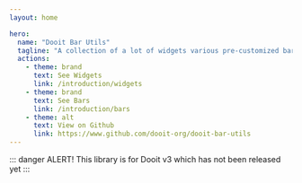 ```yaml
---
layout: home

hero:
  name: "Dooit Bar Utils"
  tagline: "A collection of a lot of widgets various pre-customized bars for Dooit"
  actions:
    - theme: brand
      text: See Widgets
      link: /introduction/widgets
    - theme: brand
      text: See Bars
      link: /introduction/bars
    - theme: alt
      text: View on Github
      link: https://www.github.com/dooit-org/dooit-bar-utils
---
```


::: danger ALERT!
This library is for Dooit v3 which has not been released yet
:::
